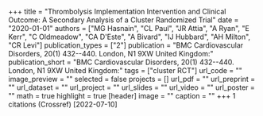 +++
title = "Thrombolysis Implementation Intervention and Clinical Outcome: A Secondary Analysis of a Cluster Randomized Trial"
date = "2020-01-01"
authors = ["MG Hasnain", "CL Paul", "JR Attia", "A Ryan", "E Kerr", "C Oldmeadow", "CA D'Este", "A Bivard", "IJ Hubbard", "AH Milton", "CR Levi"]
publication_types = ["2"]
publication = "BMC Cardiovascular Disorders, 20(1) 432--440. London, N1 9XW United Kingdom:"
publication_short = "BMC Cardiovascular Disorders, 20(1) 432--440. London, N1 9XW United Kingdom:"
tags = ["cluster RCT"]
url_code = ""
image_preview = ""
selected = false
projects = []
url_pdf = ""
url_preprint = ""
url_dataset = ""
url_project = ""
url_slides = ""
url_video = ""
url_poster = ""
math = true
highlight = true
[header]
image = ""
caption = ""
+++
1 citations (Crossref) [2022-07-10]
